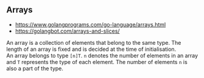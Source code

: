 
## Arrays

- https://www.golangprograms.com/go-language/arrays.html
- https://golangbot.com/arrays-and-slices/

An array is a collection of elements that belong to the same type. The length of an array is fixed and is decided at the time of initialisation.    
An array belongs to type `[n]T`. `n` denotes the number of elements in an array and `T` represents the type of each element. The number of elements `n` is also a part of the type.  


